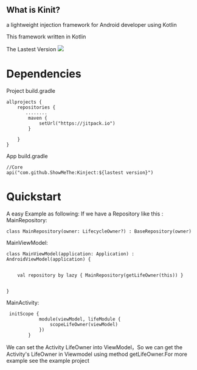 ## What is Kinit?
a lightweight injection framework for Android developer using Kotlin 

This framework written in Kotlin 

The Lastest Version <img src="https://img.shields.io/badge/1.5.1--alpha-Versioin-green"/>

# Dependencies
Project build.gradle
```
allprojects {
    repositories {
       ........
        maven {
            setUrl("https://jitpack.io")
        }
      
    }
}

```
App build.gradle
```
//Core
api("com.github.ShowMeThe:Kinject:${lastest version}")
```
# Quickstart
A easy Example as following:
If we have a Repository like this :  
MainRepository:
```
class MainRepository(owner: LifecycleOwner?) : BaseRepository(owner)

```
MainViewModel:  

```
class MainViewModel(application: Application) : AndroidViewModel(application) {


    val repository by lazy { MainRepository(getLifeOwner(this)) }


}

```
MainActivity:  
```
 initScope {
            module(viewModel, lifeModule {
                scopeLifeOwner(viewModel)
            })
        }

```

We can set the Activity LifeOwner into ViewModel，So we can get the Activity's LifeOwner in Viewmodel using method getLifeOwner.For more example see the example project



